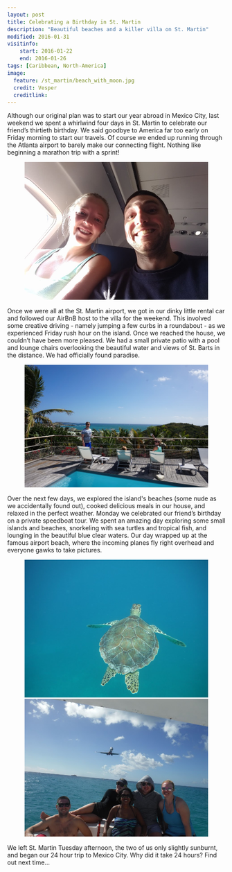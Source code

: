 ```yaml
---
layout: post
title: Celebrating a Birthday in St. Martin
description: "Beautiful beaches and a killer villa on St. Martin"
modified: 2016-01-31
visitinfo:
    start: 2016-01-22
    end: 2016-01-26
tags: [Caribbean, North-America]
image:
  feature: /st_martin/beach_with_moon.jpg
  credit: Vesper
  creditlink:
---
```


Although our original plan was to start our year abroad in Mexico City, last weekend we spent a whirlwind four days in St. Martin to celebrate our friend’s thirtieth birthday. We said goodbye to America far too early on Friday morning to start our travels. Of course we ended up running through the Atlanta airport to barely make our connecting flight. Nothing like beginning a marathon trip with a sprint!

<figure>
    <a href="/images/st_martin/selfie_from_airplane.jpg"><img src="/images/st_martin/selfie_from_airplane.jpg" alt=""></a>
</figure>

Once we were all at the St. Martin airport, we got in our dinky little rental car and followed our AirBnB host to the villa for the weekend. This involved some creative driving - namely jumping a few curbs in a roundabout - as we experienced Friday rush hour on the island. Once we reached the house, we couldn’t have been more pleased. We had a small private patio with a pool and lounge chairs overlooking the beautiful water and views of St. Barts in the distance. We had officially found paradise.

<figure>
    <a href="/images/st_martin/on_the_patio.jpg"><img src="/images/st_martin/on_the_patio.jpg" alt=""></a>
</figure>

Over the next few days, we explored the island's beaches (some nude as we accidentally found out), cooked delicious meals in our house, and relaxed in the perfect weather. Monday we celebrated our friend’s birthday on a private speedboat tour. We spent an amazing day exploring some small islands and beaches, snorkeling with sea turtles and tropical fish, and lounging in the beautiful blue clear waters. Our day wrapped up at the famous airport beach, where the incoming planes fly right overhead and everyone gawks to take pictures.

<figure class="half">
    <a href="/images/st_martin/sea_turtle.jpg"><img src="/images/st_martin/sea_turtle.jpg" alt=""></a>
    <a href="/images/st_martin/airplane_beach.jpg"><img src="/images/st_martin/airplane_beach.jpg" alt=""></a>
</figure>

We left St. Martin Tuesday afternoon, the two of us only slightly sunburnt, and began our 24 hour trip to Mexico City. Why did it take 24 hours? Find out next time...